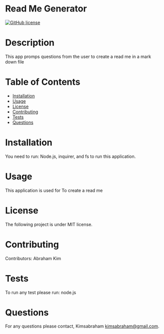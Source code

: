
# Read Me Generator
[![GitHub license](https://img.shields.io/badge/license-MIT-blue.svg)](https://github.com/undefined/undefined)
# Description
This app promps questions from the user to create a read me in a mark down file
# Table of Contents 
* [Installation](#installation)
* [Usage](#usage)
* [License](#license)
* [Contributing](#contributing)
* [Tests](#tests)
* [Questions](#questions)
# Installation
You need to run: Node.js, inquirer, and fs to run this application.
# Usage
​This application is used for To create a read me 
# License
The following project is under MIT license.
# Contributing
​Contributors: Abraham Kim
# Tests
To run any test please run: node.js
# Questions
For any questions please contact, Kimsabraham  kimsabraham@gmail.com.

